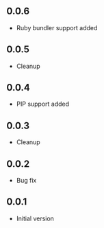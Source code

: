 ## 0.0.6

-   Ruby bundler support added

## 0.0.5

-   Cleanup

## 0.0.4

-   PIP support added

## 0.0.3

-   Cleanup

## 0.0.2

-   Bug fix

## 0.0.1

-   Initial version
